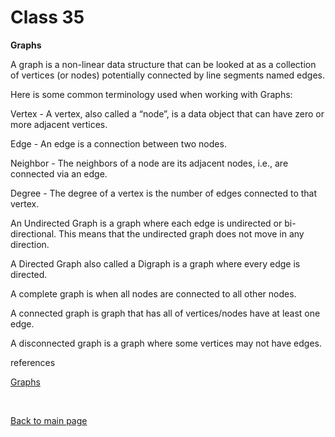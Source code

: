 # Class 35

**Graphs**

A graph is a non-linear data structure that can be looked at as a collection of vertices (or nodes) potentially connected by line segments named edges.

Here is some common terminology used when working with Graphs:

Vertex - A vertex, also called a “node”, is a data object that can have zero or more adjacent vertices.

Edge - An edge is a connection between two nodes.

Neighbor - The neighbors of a node are its adjacent nodes, i.e., are connected via an edge.

Degree - The degree of a vertex is the number of edges connected to that vertex.

An Undirected Graph is a graph where each edge is undirected or bi-directional. This means that the undirected graph does not move in any direction.

A Directed Graph also called a Digraph is a graph where every edge is directed.

A complete graph is when all nodes are connected to all other nodes.

A connected graph is graph that has all of vertices/nodes have at least one edge.

A disconnected graph is a graph where some vertices may not have edges.

references

[Graphs](https://learndjango.com/tutorials/django-custom-user-model)


<br>

[Back to main page](https://vadengrey.github.io/reading-notes/)